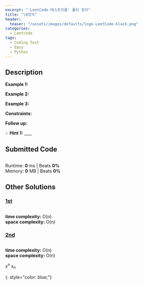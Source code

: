 ```yaml
---
excerpt: "'LeetCode-테스트이름' 풀이 정리"
title: "\0양식"
header:
  teaser: "/assets/images/defaults/logo-LeetCode-black.png"
categories:
  - Leetcode
tags:
  - Coding Test
  - Easy
  - Python
---
```


## <i class="fa-solid fa-file-lines"></i> Description



**Example 1:**



**Example 2:**



**Example 3:**


**Constraints:**



**Follow up:** 

💡 **Hint 1:** <u><span style="color:white">hint</span></u>


## <i class="fa-solid fa-cloud-arrow-up"></i> Submitted Code

```python

```
<i class="fa-solid fa-clock"></i> Runtime: **0** ms \| Beats **0%**    
<i class="fa-solid fa-memory"></i> Memory: **0** MB \| Beats **0%**


## <i class="fa-solid fa-flask"></i> Other Solutions

### <a href="링크" target="_blank">1st</a>

```python

```
<i class="fa-solid fa-clock"></i> **time complexity:** O(n)         
<i class="fa-solid fa-memory"></i> **space complexity:** O(n)   

### <a href="링크" target="_blank">2nd</a>

```python

```
<i class="fa-solid fa-clock"></i> **time complexity:** O(n)         
<i class="fa-solid fa-memory"></i> **space complexity:** O(n)   


x<sup>n</sup>
x<sub>n</sub>

{: style="color: blue;"}